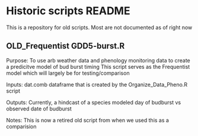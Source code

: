 # Historic scripts README

This is a repository for old scripts. Most are not documented as of right now

## OLD_Frequentist GDD5-burst.R

Purpose: To use arb weather data and phenology monitoring data to create a predicitve model of bud burst timing
         This script serves as the Frequentist model which will largely be for testing/comparison
         
Inputs: dat.comb dataframe that is created by the Organize_Data_Pheno.R script

Outputs: Currently, a hindcast of a species modeled day of budburst vs observed date of budburst

Notes: This is now a retired old script from when we used this as a comparision

